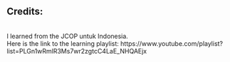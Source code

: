 <h2>Credits:</h2><br>
I learned from the JCOP untuk Indonesia.<br>
Here is the link to the learning playlist:
<href>https://www.youtube.com/playlist?list=PLGn1wRmlR3Ms7wr2zgtcC4LaE_NHQAEjx<href>
